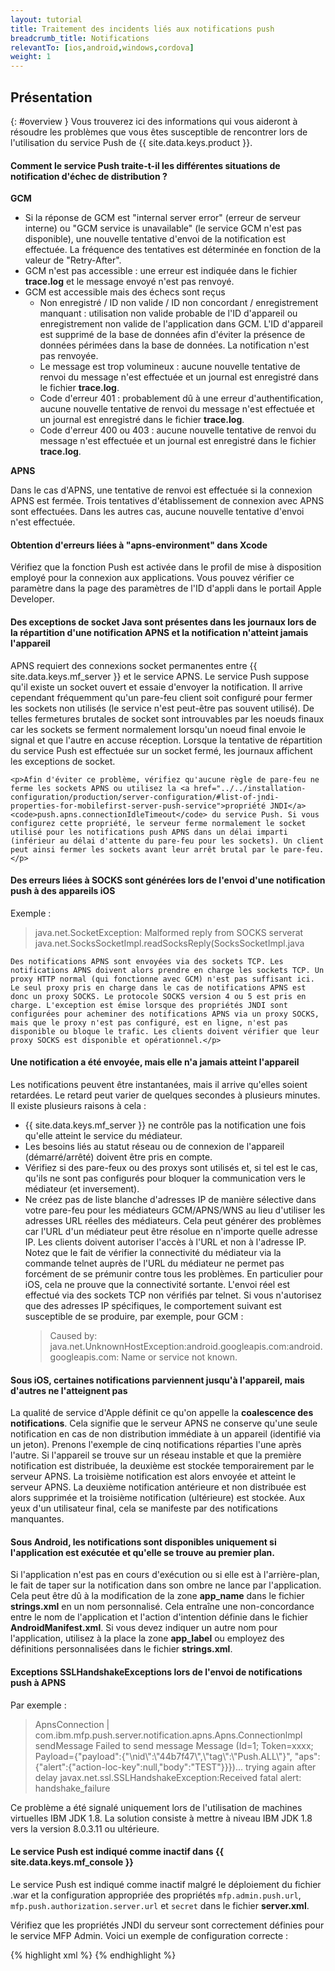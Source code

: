 ```yaml
---
layout: tutorial
title: Traitement des incidents liés aux notifications push
breadcrumb_title: Notifications
relevantTo: [ios,android,windows,cordova]
weight: 1
---
```

<!-- NLS_CHARSET=UTF-8 -->
## Présentation
{: #overview }
Vous trouverez ici des informations qui vous aideront à résoudre les problèmes que vous êtes susceptible de rencontrer lors de l'utilisation du service Push de {{ site.data.keys.product }}.

<div class="panel panel-default">
  <div class="panel-heading"><h4>Comment le service Push traite-t-il les différentes situations de notification d'échec de distribution ?</h4></div>
  <div class="panel-body">
    <b>GCM</b><br/>
    <ul>
        <li>Si la réponse de GCM est "internal server error" (erreur de serveur interne) ou "GCM service is unavailable" (le service GCM n'est pas disponible), une nouvelle tentative d'envoi de la notification est effectuée. La fréquence des tentatives est déterminée en fonction de la valeur de "Retry-After".</li>
        <li>GCM n'est pas accessible : une erreur est indiquée dans le fichier <b>trace.log</b> et le message envoyé n'est pas renvoyé.</li>
        <li>GCM est accessible mais des échecs sont reçus
            <ul>
                <li>Non enregistré / ID non valide / ID non concordant / enregistrement manquant :  utilisation non valide probable de l'ID d'appareil ou enregistrement non valide de l'application dans GCM. L'ID d'appareil est supprimé de la base de données afin d'éviter la présence de données périmées dans la base de données. La notification n'est pas renvoyée.</li>
                <li>Le message est trop volumineux : aucune nouvelle tentative de renvoi du message n'est effectuée et un journal est enregistré dans le fichier <b>trace.log</b>.</li>
                <li>Code d'erreur 401 : probablement dû à une erreur d'authentification, aucune nouvelle tentative de renvoi du message n'est effectuée et un journal est enregistré dans le fichier <b>trace.log</b>.</li>
                <li>Code d'erreur 400 ou 403 : aucune nouvelle tentative de renvoi du message n'est effectuée et un journal est enregistré dans le fichier <b>trace.log</b>.</li>
            </ul>
        </li>
    </ul>
    <b>APNS</b><br/>
    <p>Dans le cas d'APNS, une tentative de renvoi est effectuée si la connexion APNS est fermée. Trois tentatives d'établissement de connexion avec APNS sont effectuées. Dans les autres cas, aucune nouvelle tentative d'envoi n'est effectuée.</p>
  </div>
</div>

<div class="panel panel-default">
  <div class="panel-heading"><h4>Obtention d'erreurs liées à "apns-environment" dans Xcode</h4></div>
  <div class="panel-body">
    <p>Vérifiez que la fonction Push est activée dans le profil de mise à disposition employé pour la connexion aux applications. Vous pouvez vérifier ce paramètre dans la page des paramètres de l'ID d'appli dans le portail Apple Developer.</p>
  </div>
</div>

<div class="panel panel-default">
  <div class="panel-heading"><h4>Des exceptions de socket Java sont présentes dans les journaux lors de la répartition d'une notification APNS et la notification n'atteint jamais l'appareil</h4></div>
  <div class="panel-body">
    <p>APNS requiert des connexions socket permanentes entre {{ site.data.keys.mf_server }} et le service APNS. Le service Push suppose qu'il existe un socket ouvert et essaie d'envoyer la notification. Il arrive cependant fréquemment qu'un pare-feu client soit configuré pour fermer les sockets non utilisés (le service n'est peut-être pas souvent utilisé). De telles fermetures brutales de socket sont introuvables par les noeuds finaux car les sockets se ferment normalement lorsqu'un noeud final envoie le signal et que l'autre en accuse réception. Lorsque la tentative de répartition du service Push est effectuée sur un socket fermé, les journaux affichent les exceptions de socket.</p>
    
    <p>Afin d'éviter ce problème, vérifiez qu'aucune règle de pare-feu ne ferme les sockets APNS ou utilisez la <a href="../../installation-configuration/production/server-configuration/#list-of-jndi-properties-for-mobilefirst-server-push-service">propriété JNDI</a> <code>push.apns.connectionIdleTimeout</code> du service Push. Si vous configurez cette propriété, le serveur ferme normalement le socket utilisé pour les notifications push APNS dans un délai imparti (inférieur au délai d'attente du pare-feu pour les sockets). Un client peut ainsi fermer les sockets avant leur arrêt brutal par le pare-feu.</p>
  </div>
</div>

<div class="panel panel-default">
  <div class="panel-heading"><h4>Des erreurs liées à SOCKS sont générées lors de l'envoi d'une notification push à des appareils iOS</h4></div>
  <div class="panel-body">
    <p>Exemple : <blockquote>java.net.SocketException: Malformed reply from SOCKS serverat java.net.SocksSocketImpl.readSocksReply(SocksSocketImpl.java</blockquote>
    
    Des notifications APNS sont envoyées via des sockets TCP. Les notifications APNS doivent alors prendre en charge les sockets TCP. Un proxy HTTP normal (qui fonctionne avec GCM) n'est pas suffisant ici. Le seul proxy pris en charge dans le cas de notifications APNS est donc un proxy SOCKS. Le protocole SOCKS version 4 ou 5 est pris en charge. L'exception est émise lorsque des propriétés JNDI sont configurées pour acheminer des notifications APNS via un proxy SOCKS, mais que le proxy n'est pas configuré, est en ligne, n'est pas disponible ou bloque le trafic. Les clients doivent vérifier que leur proxy SOCKS est disponible et opérationnel.</p>
  </div>
</div>

<div class="panel panel-default">
  <div class="panel-heading"><h4>Une notification a été envoyée, mais elle n'a jamais atteint l'appareil</h4></div>
  <div class="panel-body">
    <p>Les notifications peuvent être instantanées, mais il arrive qu'elles soient retardées. Le retard peut varier de quelques secondes à plusieurs minutes. Il existe plusieurs raisons à cela :</p>
    <ul>
        <li>{{ site.data.keys.mf_server }} ne contrôle pas la notification une fois qu'elle atteint le service du médiateur.</li>
        <li>Les besoins liés au statut réseau ou de connexion de l'appareil (démarré/arrêté) doivent être pris en compte.</li>
        <li>Vérifiez si des pare-feux ou des proxys sont utilisés et, si tel est le cas, qu'ils ne sont pas configurés pour bloquer la communication vers le médiateur (et inversement).</li>
        <li>Ne créez pas de liste blanche d'adresses IP de manière sélective dans votre pare-feu pour les médiateurs GCM/APNS/WNS au lieu d'utiliser les adresses URL réelles des médiateurs. Cela peut générer des problèmes car l'URL d'un médiateur peut être résolue en n'importe quelle adresse IP. Les clients doivent autoriser l'accès à l'URL et non à l'adresse IP. Notez que le fait de vérifier la connectivité du médiateur via la commande telnet auprès de l'URL du médiateur ne permet pas forcément de se prémunir contre tous les problèmes. En particulier pour iOS, cela ne prouve que la connectivité sortante. L'envoi réel est effectué via des sockets TCP non vérifiés par telnet. Si vous n'autorisez que des adresses IP spécifiques, le comportement suivant est susceptible de se produire, par exemple, pour GCM : <blockquote>Caused by: java.net.UnknownHostException:android.googleapis.com:android.googleapis.com: Name or service not known.</blockquote></li>
    </ul>
  </div>
</div>

<div class="panel panel-default">
  <div class="panel-heading"><h4>Sous iOS, certaines notifications parviennent jusqu'à l'appareil, mais d'autres ne l'atteignent pas</h4></div>
  <div class="panel-body">
    <p>La qualité de service d'Apple définit ce qu'on appelle la <b>coalescence des notifications</b>. Cela signifie que le serveur APNS ne conserve qu'une seule notification en cas de non distribution immédiate à un appareil (identifié via un jeton). Prenons l'exemple de cinq notifications réparties l'une après l'autre. Si l'appareil se trouve sur un réseau instable et que la première notification est distribuée, la deuxième est stockée temporairement par le serveur APNS. La troisième notification est alors envoyée et atteint le serveur APNS. La deuxième notification antérieure et non distribuée est alors supprimée et la troisième notification (ultérieure) est stockée. Aux yeux d'un utilisateur final, cela se manifeste par des notifications manquantes.</p>
  </div>
</div>

<div class="panel panel-default">
  <div class="panel-heading"><h4>Sous Android, les notifications sont disponibles uniquement si l'application est exécutée et qu'elle se trouve au premier plan.</h4></div>
  <div class="panel-body">
    <p>Si l'application n'est pas en cours d'exécution ou si elle est à l'arrière-plan, le fait de taper sur la notification dans son ombre ne lance par l'application. Cela peut être dû à la modification de la zone <b>app_name</b> dans le fichier <b>strings.xml</b> en un nom personnalisé. Cela entraîne une non-concordance entre le nom de l'application et l'action d'intention définie dans le fichier <b>AndroidManifest.xml</b>.  Si vous devez indiquer un autre nom pour l'application, utilisez à la place la zone <b>app_label</b> ou employez des définitions personnalisées dans le fichier <b>strings.xml</b>.</p>
  </div>
</div>


<div class="panel panel-default">
  <div class="panel-heading"><h4>Exceptions SSLHandshakeExceptions lors de l'envoi de notifications push à APNS</h4></div>
  <div class="panel-body">
  <p>Par exemple :</p> <blockquote>ApnsConnection | com.ibm.mfp.push.server.notification.apns.Apns.Connectionlmpl sendMessage Failed to send message Message (Id=1;  Token=xxxx; Payload={"payload":{"\nid\":\"44b7f47\",\"tag\":\"Push.ALL\"}", "aps":{"alert":{"action-loc-key":null,"body":"TEST"}}})... trying again after delay javax.net.ssl.SSLHandshakeException:Received fatal alert: handshake_failure</blockquote>
<p>Ce problème a été signalé uniquement lors de l'utilisation de machines virtuelles IBM JDK 1.8. La solution consiste à mettre à niveau IBM JDK 1.8 vers la version 8.0.3.11 ou ultérieure.</p>
  </div>
</div>

<div class="panel panel-default">
  <div class="panel-heading"><h4>Le service Push est indiqué comme inactif dans {{ site.data.keys.mf_console }}</h4></div>
  <div class="panel-body">
    <p>Le service Push est indiqué comme inactif malgré le déploiement du fichier .war et la configuration appropriée des propriétés <code>mfp.admin.push.url</code>, <code>mfp.push.authorization.server.url</code> et <code>secret</code> dans le fichier <b>server.xml</b>.</p>
    <p>Vérifiez que les propriétés JNDI du serveur sont correctement définies pour le service MFP Admin. Voici un exemple de configuration correcte :</p>

{% highlight xml %}
<jndiEntry jndiName="mfpadmin/mfp.admin.push.url" value='"http://localhost:9080/imfpush"'/>
<jndiEntry jndiName="mfpadmin/mfp.admin.authorization.server.url" value='"http://localhost:9080/mfp"'/>
<jndiEntry jndiName="mfpadmin/mfp.push.authorization.client.id" value='"push-client-id"'/>
<jndiEntry jndiName="mfpadmin/mfp.push.authorization.client.secret" value='"pushSecret"'/>
<jndiEntry jndiName="mfpadmin/mfp.admin.authorization.client.id" value='"admin-client-id"'/>
<jndiEntry jndiName="mfpadmin/mfp.admin.authorization.client.secret" value='"adminSecret"'/>
<jndiEntry jndiName="mfpadmin/mfp.config.service.password" value='"{xor}DCs+LStubWw="'/>
<jndiEntry jndiName="mfpadmin/mfp.config.service.user" value='"configUser"'/>
{% endhighlight %}
  </div>
</div>
